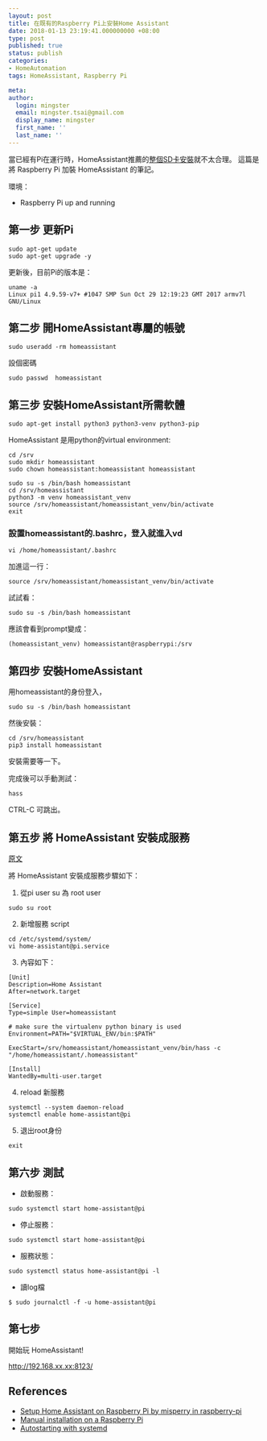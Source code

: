 ```yaml
---
layout: post
title: 在既有的Raspberry Pi上安裝Home Assistant
date: 2018-01-13 23:19:41.000000000 +08:00
type: post
published: true
status: publish
categories:
- HomeAutomation
tags: HomeAssistant, Raspberry Pi

meta:
author:
  login: mingster
  email: mingster.tsai@gmail.com
  display_name: mingster
  first_name: ''
  last_name: ''
---
```


當已經有Pi在運行時，HomeAssistant推薦的[整個SD卡安裝](https://home-assistant.io/getting-started/)就不太合理。
這篇是將 Raspberry Pi 加裝 HomeAssistant 的筆記。

環境：
- Raspberry Pi up and running

## 第一步 更新Pi
```
sudo apt-get update
sudo apt-get upgrade -y
```
更新後，目前Pi的版本是：

```
uname -a
Linux pi1 4.9.59-v7+ #1047 SMP Sun Oct 29 12:19:23 GMT 2017 armv7l GNU/Linux
```

## 第二步 開HomeAssistant專屬的帳號
```
sudo useradd -rm homeassistant
```
設個密碼
```
sudo passwd  homeassistant
```

## 第三步 安裝HomeAssistant所需軟體
```
sudo apt-get install python3 python3-venv python3-pip
```

HomeAssistant 是用python的virtual environment:
```
cd /srv
sudo mkdir homeassistant
sudo chown homeassistant:homeassistant homeassistant

sudo su -s /bin/bash homeassistant
cd /srv/homeassistant
python3 -m venv homeassistant_venv
source /srv/homeassistant/homeassistant_venv/bin/activate
exit
```

### 設置homeassistant的.bashrc，登入就進入vd
```
vi /home/homeassistant/.bashrc
```
加進這一行：
```
source /srv/homeassistant/homeassistant_venv/bin/activate
```
試試看：

```
sudo su -s /bin/bash homeassistant
```
應該會看到prompt變成：
```
(homeassistant_venv) homeassistant@raspberrypi:/srv
```

## 第四步 安裝HomeAssistant
用homeassistant的身份登入，
```
sudo su -s /bin/bash homeassistant
```

然後安裝：
```
cd /srv/homeassistant
pip3 install homeassistant
```
安裝需要等一下。

完成後可以手動測試：
```
hass
```
CTRL-C 可跳出。

## 第五步 將 HomeAssistant 安裝成服務
[原文](https://home-assistant.io/docs/autostart/systemd/)

將 HomeAssistant 安裝成服務步驟如下：
1. 從pi user su 為 root user
```
sudo su root
```

2. 新增服務 script
```
cd /etc/systemd/system/
vi home-assistant@pi.service
```

3. 內容如下：

  ```
  [Unit]
  Description=Home Assistant
  After=network.target

  [Service]
  Type=simple User=homeassistant

  # make sure the virtualenv python binary is used
  Environment=PATH="$VIRTUAL_ENV/bin:$PATH"

  ExecStart=/srv/homeassistant/homeassistant_venv/bin/hass -c "/home/homeassistant/.homeassistant"

  [Install]
  WantedBy=multi-user.target
  ```

4. reload 新服務

  ```
  systemctl --system daemon-reload
  systemctl enable home-assistant@pi
  ```

5. 退出root身份
```
exit
```

## 第六步 測試
- 啟動服務：
```
sudo systemctl start home-assistant@pi
```

- 停止服務：
```
sudo systemctl start home-assistant@pi
```

- 服務狀態：
```
sudo systemctl status home-assistant@pi -l
```

- 讀log檔
```
$ sudo journalctl -f -u home-assistant@pi
```


## 第七步
開始玩 HomeAssistant!

http://192.168.xx.xx:8123/


## References
 - [Setup Home Assistant on Raspberry Pi by misperry in raspberry-pi](http://www.instructables.com/id/Setup-Home-Assistant-on-Raspberry-Pi/)
 - [Manual installation on a Raspberry Pi](https://home-assistant.io/docs/installation/raspberry-pi/)
 - [Autostarting with systemd](https://home-assistant.io/getting-started/autostart-systemd/)
